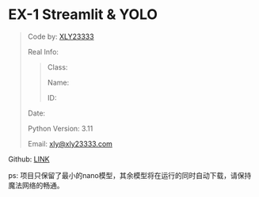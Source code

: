 # EX-1 Streamlit & YOLO

> Code by: [XLY23333](https://xly23333.xyz)
>
> Real Info:
> > Class:
> >
> > Name:
> >
> > ID:
>
> Date:
>
> Python Version: 3.11
>
> Email: xly@xly23333.com

Github: [LINK](https://github.com/XLYing23333/EX1/tree/main)

ps: 项目只保留了最小的nano模型，其余模型将在运行的同时自动下载，请保持魔法网络的畅通。 
